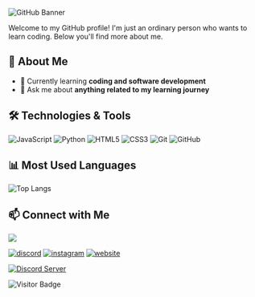 ![GitHub Banner](https://i.postimg.cc/v83HjzNx/20e92227c9b739044e377b3567cfdac0.gif)

Welcome to my GitHub profile! I'm just an ordinary person who wants to learn coding. Below you'll find more about me.

## 🚀 About Me

- 🌱 Currently learning **coding and software development**
- 💬 Ask me about **anything related to my learning journey**

## 🛠️ Technologies & Tools

![JavaScript](https://img.shields.io/badge/-JavaScript-black?style=flat-square&logo=javascript)
![Python](https://img.shields.io/badge/-Python-black?style=flat-square&logo=python)
![HTML5](https://img.shields.io/badge/-HTML5-black?style=flat-square&logo=html5)
![CSS3](https://img.shields.io/badge/-CSS3-black?style=flat-square&logo=css3)
![Git](https://img.shields.io/badge/-Git-black?style=flat-square&logo=git)
![GitHub](https://img.shields.io/badge/-GitHub-black?style=flat-square&logo=github)

## 📊 Most Used Languages

![Top Langs](https://github-readme-stats.vercel.app/api/top-langs/?username=RillBoys&layout=compact&theme=radical)

## 📫 Connect with Me

<a href="https://discordapp.com/users/732699880018935959/">
  <img src="https://discord.c99.nl/widget/theme-3/732699880018935959.png" />
</a>
<p>
  <a href="https://discordapp.com/users/732699880018935959/"><img src="https://img.shields.io/badge/Discord-7289DA?style=for-the-badge&logo=discord&logoColor=white" alt="discord"></a>
  <a href="https://instagram.com/usril_24"><img src="https://img.shields.io/badge/Instagram-E4405F?style=for-the-badge&logo=instagram&logoColor=white" alt="instagram"></a>
  <a href="https://rilltree.vercel.app/"><img src="https://img.shields.io/badge/rilltree-4285F4?style=for-the-badge&logo=google-chrome&logoColor=white" alt="website"></a>
</p>
<a href="https://discord.com/invite/KVanx6pus9">
  <img src="https://invidget.switchblade.xyz/KVanx6pus9" alt="Discord Server" />
</a>

![Visitor Badge](https://visitor-badge.laobi.icu/badge?page_id=RillBoys.RillBoys)
